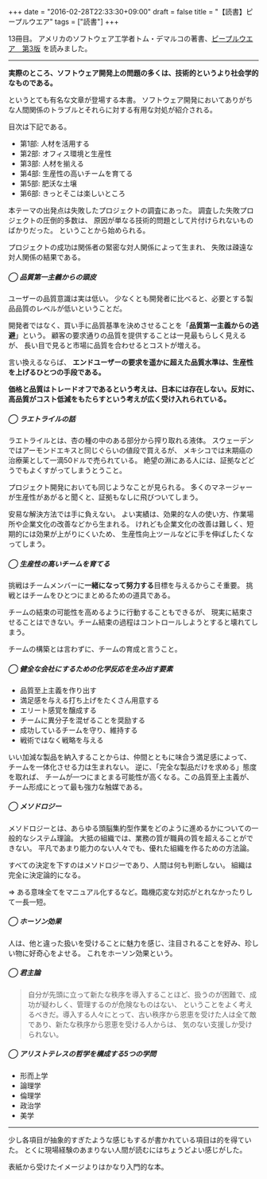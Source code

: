 +++
date = "2016-02-28T22:33:30+09:00"
draft = false
title = "【読書】ピープルウエア"
tags = ["読書"]
+++

13冊目。
アメリカのソフトウェア工学者トム・デマルコの著書、<a  href="http://www.amazon.co.jp/gp/product/B00I96CJWO/ref=as_li_qf_sp_asin_tl?ie=UTF8&camp=247&creative=1211&creativeASIN=B00I96CJWO&linkCode=as2&tag=kotazi-22">ピープルウエア　第3版</a><img src="http://ir-jp.amazon-adsystem.com/e/ir?t=kotazi-22&l=as2&o=9&a=B00I96CJWO" width="1" height="1" border="0" alt="" style="border:none !important; margin:0px !important;" />
を読みました。

<hr>

**実際のところ、ソフトウェア開発上の問題の多くは、技術的というより社会学的なものである。**

というとても有名な文章が登場する本書。
ソフトウェア開発においてありがちな人間関係のトラブルとそれらに対する有用な対処が紹介される。

目次は下記である。

- 第1部: 人材を活用する
- 第2部: オフィス環境と生産性
- 第3部: 人材を揃える
- 第4部: 生産性の高いチームを育てる
- 第5部: 肥沃な土壌
- 第6部: きっとそこは楽しいところ

本テーマの出発点は失敗したプロジェクトの調査にあった。
調査した失敗プロジェクトの圧倒的多数は、
原因が単なる技術的問題として片付けられないものばかりだった。
ということから始められる。

プロジェクトの成功は関係者の緊密な対人関係によって生まれ、
失敗は疎遠な対人関係の結果である。

##### ◯ 品質第一主義からの頭皮

ユーザーの品質意識は実は低い。
少なくとも開発者に比べると、必要とする製品品質のレベルが低いということだ。

開発者ではなく、買い手に品質基準を決めさせることを「**品質第一主義からの逃避**」という。
顧客の要求通りの品質を提供することは一見最もらしく見えるが、
長い目で見ると市場に品質を合わせるとコストが増える。

言い換えるならば、
**エンドユーザーの要求を遥かに超えた品質水準は、生産性を上げるひとつの手段である。**

**価格と品質はトレードオフであるという考えは、日本には存在しない。反対に、高品質がコスト低減をもたらすという考えが広く受け入れられている。**

##### ◯ ラエトライルの話

ラエトライルとは、杏の種の中のある部分から搾り取れる液体。
スウェーデンではアーモンドエキスと同じぐらいの値段で買えるが、
メキシコでは末期癌の治療薬として一滴50ドルで売られている。
絶望の淵にある人には、証拠などどうでもよくすがってしまうとうこと。

プロジェクト開発においても同じようなことが見られる。
多くのマネージャーが生産性があがると聞くと、証拠もなしに飛びついてしまう。

安易な解決方法では手に負えない。
よい実績は、効果的な人の使い方、作業場所や企業文化の改善などから生まれる。
けれども企業文化の改善は難しく、短期的には効果が上がりにくいため、
生産性向上ツールなどに手を伸ばしたくなってしまう。

##### ◯ 生産性の高いチームを育てる

挑戦はチームメンバーに**一緒になって努力する**目標を与えるからこそ重要。
挑戦とはチームをひとつにまとめるための道具である。

チームの結束の可能性を高めるように行動することもできるが、
現実に結束させることはできない。チーム結束の過程はコントロールしようとすると壊れてしまう。

チームの構築とは言わずに、チームの育成と言うこと。

##### ◯ 健全な会社にするための化学反応を生み出す要素

- 品質至上主義を作り出す
- 満足感を与える打ち上げをたくさん用意する
- エリート感覚を醸成する
- チームに異分子を混ぜることを奨励する
- 成功しているチームを守り、維持する
- 戦術ではなく戦略を与える

いい加減な製品を納入することからは、仲間とともに味合う満足感によって、
チームを一体化させる力は生まれない。
逆に、「完全な製品だけを求める」態度を取れば、
チームが一つにまとまる可能性が高くなる。この品質至上主義が、
チーム形成にとって最も強力な触媒である。

##### ◯ メソドロジー

メソドロジーとは、あらゆる頭脳集約型作業をどのように進めるかについての一般的なシステム理論。
大抵の組織では、業務の質が職員の質を超えることができない。
平凡であまり能力のない人々でも、優れた組織を作るための方法論。

すべての決定を下すのはメソドロジーであり、人間は何も判断しない。
組織は完全に決定論的になる。

=> ある意味全てをマニュアル化するなど。臨機応変な対応がとれなかったりして一長一短。

##### ◯ ホーソン効果

人は、他と違った扱いを受けることに魅力を感じ、注目されることを好み、珍しい物に好奇心をよせる。
これをホーソン効果という。

##### ◯ 君主論

> 自分が先頭に立って新たな秩序を導入することほど、扱うのが困難で、成功が疑わしく、管理するのが危険なものはない、
ということをよく考えるべきだ。導入する人々にとって、古い秩序から恩恵を受けた人は全て敵であり、新たな秩序から恩恵を受ける人からは、
気のない支援しか受けられない。

##### ◯ アリストテレスの哲学を構成する5つの学問

- 形而上学
- 論理学
- 倫理学
- 政治学
- 美学

<hr>

少し各項目が抽象的すぎたような感じもするが書かれている項目は的を得ていた。
とくに現場経験のあまりない人間が読むにはちょうどよい感じがした。

表紙から受けたイメージよりはかなり入門的な本。

